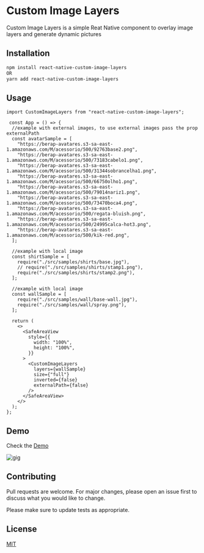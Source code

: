 # Custom Image Layers

Custom Image Layers is a simple Reat Native component to overlay image layers and generate dynamic pictures

## Installation

```bash
npm install react-native-custom-image-layers
OR
yarn add react-native-custom-image-layers
```

## Usage

```ecmascript
import CustomImageLayers from "react-native-custom-image-layers";

 const App = () => {
  //example with external images, to use external images pass the prop externalPath
  const avatarSample = [
    "https://berap-avatares.s3-sa-east-1.amazonaws.com/M/acessorio/500/92763base2.png",
    "https://berap-avatares.s3-sa-east-1.amazonaws.com/M/acessorio/500/73183cabelo1.png",
    "https://berap-avatares.s3-sa-east-1.amazonaws.com/M/acessorio/500/31344sobrancelha1.png",
    "https://berap-avatares.s3-sa-east-1.amazonaws.com/M/acessorio/500/66750olho1.png",
    "https://berap-avatares.s3-sa-east-1.amazonaws.com/M/acessorio/500/79014nariz1.png",
    "https://berap-avatares.s3-sa-east-1.amazonaws.com/M/acessorio/500/73470boca4.png",
    "https://berap-avatares.s3-sa-east-1.amazonaws.com/M/acessorio/500/regata-bluish.png",
    "https://berap-avatares.s3-sa-east-1.amazonaws.com/M/acessorio/500/24995calca-hot3.png",
    "https://berap-avatares.s3-sa-east-1.amazonaws.com/M/acessorio/500/kik-red.png",
  ];

  //example with local image
  const shirtSample = [
    require("./src/samples/shirts/base.jpg"),
    // require("./src/samples/shirts/stamp1.png"),
    require("./src/samples/shirts/stamp2.png"),
  ];

  //example with local image
  const wallSample = [
    require("./src/samples/wall/base-wall.jpg"),
    require("./src/samples/wall/spray.png"),
  ];

  return (
    <>
      <SafeAreaView
        style={{
          width: "100%",
          height: "100%",
        }}
      >
        <CustomImageLayers
          layers={wallSample}
          size={"full"}
          inverted={false}
          externalPath={false}
        />
      </SafeAreaView>
    </>
  );
};

```

## Demo

Check the [Demo](https://github.com/Christian-Trindade/react-native-custom-image-layers-demo)

![gig](https://firebasestorage.googleapis.com/v0/b/berap-a671c.appspot.com/o/gif-example.gif?alt=media&token=1969d6da-ae7f-4731-8bd0-80d5cfe18fbc)

## Contributing

Pull requests are welcome. For major changes, please open an issue first to discuss what you would like to change.

Please make sure to update tests as appropriate.

## License

[MIT](https://choosealicense.com/licenses/mit/)
